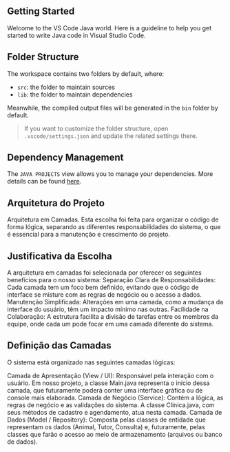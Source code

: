 ## Getting Started

Welcome to the VS Code Java world. Here is a guideline to help you get started to write Java code in Visual Studio Code.

## Folder Structure

The workspace contains two folders by default, where:

- `src`: the folder to maintain sources
- `lib`: the folder to maintain dependencies

Meanwhile, the compiled output files will be generated in the `bin` folder by default.

> If you want to customize the folder structure, open `.vscode/settings.json` and update the related settings there.

## Dependency Management

The `JAVA PROJECTS` view allows you to manage your dependencies. More details can be found [here](https://github.com/microsoft/vscode-java-dependency#manage-dependencies).

## Arquitetura do Projeto

Arquitetura em Camadas. Esta escolha foi feita para organizar o código de forma lógica, separando as diferentes responsabilidades do sistema, o que é essencial 
para a manutenção e crescimento do projeto.

## Justificativa da Escolha
A arquitetura em camadas foi selecionada por oferecer os seguintes benefícios para o nosso sistema:
Separação Clara de Responsabilidades: Cada camada tem um foco bem definido, evitando que o código de interface se misture com as regras de negócio ou o acesso a dados.
Manutenção Simplificada: Alterações em uma camada, como a mudança da interface do usuário, têm um impacto mínimo nas outras.
Facilidade na Colaboração: A estrutura facilita a divisão de tarefas entre os membros da equipe, onde cada um pode focar em uma camada diferente do sistema.

## Definição das Camadas

O sistema está organizado nas seguintes camadas lógicas:

Camada de Apresentação (View / UI): Responsável pela interação com o usuário. Em nosso projeto, a classe 
Main.java representa o início dessa camada, que futuramente poderá conter uma interface gráfica ou de console mais elaborada.
Camada de Negócio (Service): Contém a lógica, as regras de negócio e as validações do sistema. A classe 
Clinica.java, com seus métodos de cadastro e agendamento, atua nesta camada.
Camada de Dados (Model / Repository): Composta pelas classes de entidade que representam os dados (Animal, Tutor, Consulta) e, futuramente, pelas classes
que farão o acesso ao meio de armazenamento (arquivos ou banco de dados).

